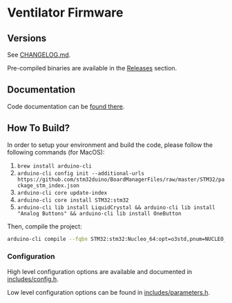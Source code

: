 # Ventilator Firmware

## Versions

See [CHANGELOG.md](CHANGELOG.md).

Pre-compiled binaries are available in the [Releases](https://github.com/makers-for-life/makair/releases) section.

## Documentation

Code documentation can be [found there](https://makers-for-life.github.io/makair/docs/software/firmware/html/files.html).

## How To Build?

In order to setup your environment and build the code, please follow the following commands (for MacOS):

1. `brew install arduino-cli`
2. `arduino-cli config init --additional-urls https://github.com/stm32duino/BoardManagerFiles/raw/master/STM32/package_stm_index.json`
3. `arduino-cli core update-index`
4. `arduino-cli core install STM32:stm32`
5. `arduino-cli lib install LiquidCrystal && arduino-cli lib install "Analog Buttons" && arduino-cli lib install OneButton`

Then, compile the project:

```sh
arduino-cli compile --fqbn STM32:stm32:Nucleo_64:opt=o3std,pnum=NUCLEO_F411RE --verbose src/software/firmware/srcs/respirator.cpp --output src/software/firmware/output/respirator-production
```

### Configuration

High level configuration options are available and documented in [includes/config.h](includes/config.h).

Low level configuration options can be found in [includes/parameters.h](includes/parameters.h).

